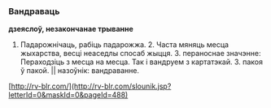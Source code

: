 ### Вандраваць
**дзеяслоў, незакончанае трыванне**

1. Падарожнічаць, рабіць падарожжа. 2. Часта мяняць месца жыхарства, весці неаседлы спосаб жыцця. 3. пераноснае значэнне: Пераходзіць з месца на месца. Так і вандруем з картатэкай. З. пакоя ў пакой. || назоўнік: вандраванне.

<a rel="author">[http://rv-blr.com/](http://rv-blr.com/slounik.jsp?letterId=0&maskId=0&pageId=488)</a>
